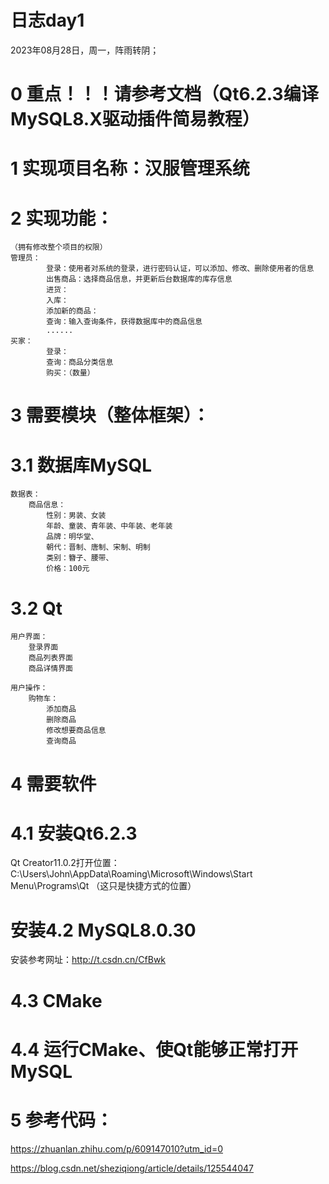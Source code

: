 日志day1
===

2023年08月28日，周一，阵雨转阴；

# 0 重点！！！请参考文档（Qt6.2.3编译MySQL8.X驱动插件简易教程）

# 1 实现项目名称：汉服管理系统

# 2 实现功能：
    （拥有修改整个项目的权限）
    管理员： 
            登录：使用者对系统的登录，进行密码认证，可以添加、修改、删除使用者的信息
            出售商品：选择商品信息，并更新后台数据库的库存信息
            进货：
            入库：
            添加新的商品：
            查询：输入查询条件，获得数据库中的商品信息
            ......
    买家：    
            登录：
            查询：商品分类信息
            购买：（数量）

# 3 需要模块（整体框架）：

# 3.1 数据库MySQL

    数据表：
        商品信息：
            性别：男装、女装
            年龄、童装、青年装、中年装、老年装
            品牌：明华堂、
            朝代：晋制、唐制、宋制、明制
            类别：簪子、腰带、
            价格：100元

# 3.2 Qt

    用户界面：
        登录界面
        商品列表界面
        商品详情界面

    用户操作：
        购物车：
            添加商品
            删除商品
            修改想要商品信息
            查询商品

# 4 需要软件

# 4.1 安装Qt6.2.3

Qt Creator11.0.2打开位置：C:\Users\John\AppData\Roaming\Microsoft\Windows\Start Menu\Programs\Qt
（这只是快捷方式的位置）

# 安装4.2 MySQL8.0.30

安装参考网址：<http://t.csdn.cn/CfBwk>

# 4.3 CMake

# 4.4 运行CMake、使Qt能够正常打开MySQL



# 5 参考代码：

<https://zhuanlan.zhihu.com/p/609147010?utm_id=0>

<https://blog.csdn.net/sheziqiong/article/details/125544047>

